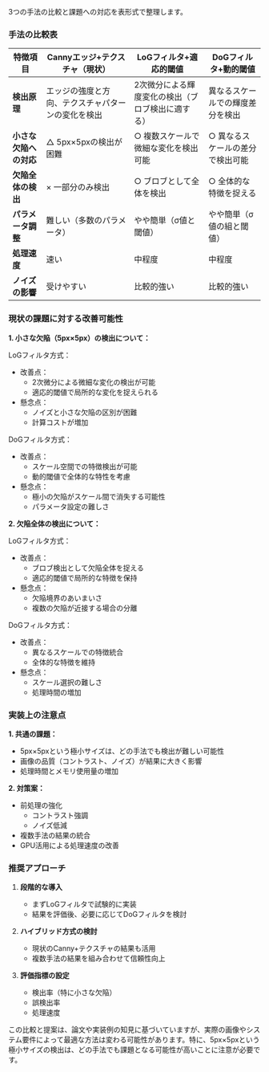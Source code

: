 3つの手法の比較と課題への対応を表形式で整理します。

### 手法の比較表

| 特徴項目 | Cannyエッジ+テクスチャ（現状） | LoGフィルタ+適応的閾値 | DoGフィルタ+動的閾値 |
|---------|--------------------------------|------------------------|---------------------|
| **検出原理** | エッジの強度と方向、テクスチャパターンの変化を検出 | 2次微分による輝度変化の検出（ブロブ検出に適する） | 異なるスケールでの輝度差分を検出 |
| **小さな欠陥への対応** | △ 5px×5pxの検出が困難 | ○ 複数スケールで微細な変化を検出可能 | ○ 異なるスケールの差分で検出可能 |
| **欠陥全体の検出** | × 一部分のみ検出 | ○ ブロブとして全体を検出 | ○ 全体的な特徴を捉える |
| **パラメータ調整** | 難しい（多数のパラメータ） | やや簡単（σ値と閾値） | やや簡単（σ値の組と閾値） |
| **処理速度** | 速い | 中程度 | 中程度 |
| **ノイズの影響** | 受けやすい | 比較的強い | 比較的強い |

### 現状の課題に対する改善可能性

**1. 小さな欠陥（5px×5px）の検出について：**

LoGフィルタ方式：
- 改善点：
  - 2次微分による微細な変化の検出が可能
  - 適応的閾値で局所的な変化を捉えられる
- 懸念点：
  - ノイズと小さな欠陥の区別が困難
  - 計算コストが増加

DoGフィルタ方式：
- 改善点：
  - スケール空間での特徴検出が可能
  - 動的閾値で全体的な特性を考慮
- 懸念点：
  - 極小の欠陥がスケール間で消失する可能性
  - パラメータ設定の難しさ

**2. 欠陥全体の検出について：**

LoGフィルタ方式：
- 改善点：
  - ブロブ検出として欠陥全体を捉える
  - 適応的閾値で局所的な特徴を保持
- 懸念点：
  - 欠陥境界のあいまいさ
  - 複数の欠陥が近接する場合の分離

DoGフィルタ方式：
- 改善点：
  - 異なるスケールでの特徴統合
  - 全体的な特徴を維持
- 懸念点：
  - スケール選択の難しさ
  - 処理時間の増加

### 実装上の注意点

**1. 共通の課題：**
- 5px×5pxという極小サイズは、どの手法でも検出が難しい可能性
- 画像の品質（コントラスト、ノイズ）が結果に大きく影響
- 処理時間とメモリ使用量の増加

**2. 対策案：**
- 前処理の強化
  - コントラスト強調
  - ノイズ低減
- 複数手法の結果の統合
- GPU活用による処理速度の改善

### 推奨アプローチ

1. **段階的な導入**
   - まずLoGフィルタで試験的に実装
   - 結果を評価後、必要に応じてDoGフィルタを検討

2. **ハイブリッド方式の検討**
   - 現状のCanny+テクスチャの結果も活用
   - 複数手法の結果を組み合わせて信頼性向上

3. **評価指標の設定**
   - 検出率（特に小さな欠陥）
   - 誤検出率
   - 処理速度

この比較と提案は、論文や実装例の知見に基づいていますが、実際の画像やシステム要件によって最適な方法は変わる可能性があります。特に、5px×5pxという極小サイズの検出は、どの手法でも課題となる可能性が高いことに注意が必要です。
